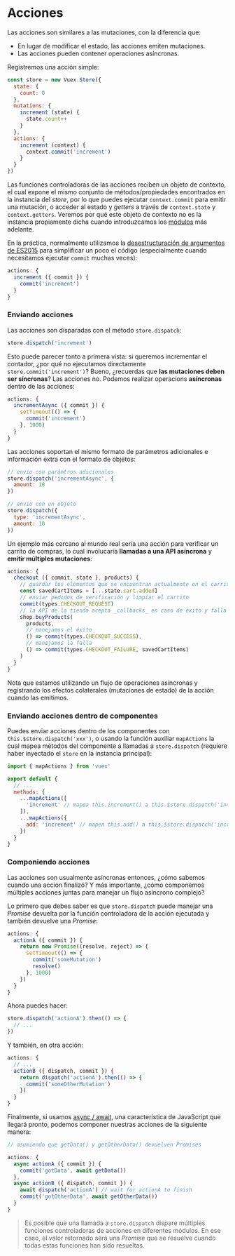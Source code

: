 # Acciones

Las acciones son similares a las mutaciones, con la diferencia que:

- En lugar de modificar el estado, las acciones emiten mutaciones.
- Las acciones pueden contener operaciones asíncronas.

Registremos una acción simple:

``` js
const store = new Vuex.Store({
  state: {
    count: 0
  },
  mutations: {
    increment (state) {
      state.count++
    }
  },
  actions: {
    increment (context) {
      context.commit('increment')
    }
  }
})
```

Las funciones controladoras de las acciones reciben un objeto de contexto, el cual expone el mismo conjunto de métodos/propiedades encontrados en la instancia del _store_, por lo que puedes ejecutar `context.commit` para emitir una mutación, o acceder al estado y _getters_ a través de `context.state` y `context.getters`. Veremos por qué este objeto de contexto no es la instancia propiamente dicha cuando introduzcamos los [módulos](modules.md) más adelante.

En la práctica, normalmente utilizamos la [desestructuración de argumentos de ES2015](https://github.com/lukehoban/es6features#destructuring) para simplificar un poco el código (especialmente cuando necesitamos ejecutar `commit` muchas veces):

``` js
actions: {
  increment ({ commit }) {
    commit('increment')
  }
}
```

### Enviando acciones

Las acciones son disparadas con el método `store.dispatch`:

``` js
store.dispatch('increment')
```

Esto puede parecer tonto a primera vista: si queremos incrementar el contador, ¿por qué no ejecutamos directamente `store.commit('increment')`? Bueno, ¿recuerdas que **las mutaciones deben ser síncronas**? Las acciones no. Podemos realizar operacions **asíncronas** dentro de las acciones:

``` js
actions: {
  incrementAsync ({ commit }) {
    setTimeout(() => {
      commit('increment')
    }, 1000)
  }
}
```

Las acciones soportan el mismo formato de parámetros adicionales e información extra con el formato de objetos:

``` js
// envio con parámtros adicionales
store.dispatch('incrementAsync', {
  amount: 10
})

// envio con un objeto
store.dispatch({
  type: 'incrementAsync',
  amount: 10
})
```

Un ejemplo más cercano al mundo real sería una acción para verificar un carrito de compras, lo cual involucaría **llamadas a una API asíncrona** y **emitir múltiples mutaciones**:

``` js
actions: {
  checkout ({ commit, state }, products) {
    // guardar los elementos que se encuentran actualmente en el carrito
    const savedCartItems = [...state.cart.added]
    // enviar pedidos de verificación y limpiar el carrito
    commit(types.CHECKOUT_REQUEST)
    // la API de la tienda acepta _callbacks_ en caso de éxito y falla
    shop.buyProducts(
      products,
      // manejamos el éxito
      () => commit(types.CHECKOUT_SUCCESS),
      // manejamos la falla
      () => commit(types.CHECKOUT_FAILURE, savedCartItems)
    )
  }
}
```

Nota que estamos utilizando un flujo de operaciones asíncronas y registrando los efectos colaterales (mutaciones de estado) de la acción cuando las emitimos.

### Enviando acciones dentro de componentes

Puedes enviar acciones dentro de los componentes con `this.$store.dispatch('xxx')`, o usando la función auxiliar `mapActions` la cual mapea métodos del componente a llamadas a `store.dispatch` (requiere haber inyectado el `store` en la instancia principal):

``` js
import { mapActions } from 'vuex'

export default {
  // ...
  methods: {
    ...mapActions([
      'increment' // mapea this.increment() a this.$store.dispatch('increment')
    ]),
    ...mapActions({
      add: 'increment' // mapea this.add() a this.$store.dispatch('increment')
    })
  }
}
```

### Componiendo acciones

Las acciones son usualmente asíncronas entonces, ¿cómo sabemos cuando una acción finalizó? Y más importante, ¿cómo componemos múltiples acciones juntas para manejar un flujo asíncrono complejo?

Lo primero que debes saber es que `store.dispatch` puede manejar una _Promise_ devuelta por la función controladora de la acción ejecutada y también devuelve una _Promise_:

``` js
actions: {
  actionA ({ commit }) {
    return new Promise((resolve, reject) => {
      setTimeout(() => {
        commit('someMutation')
        resolve()
      }, 1000)
    })
  }
}
```

Ahora puedes hacer:

``` js
store.dispatch('actionA').then(() => {
  // ...
})
```

Y también, en otra acción:

``` js
actions: {
  // ...
  actionB ({ dispatch, commit }) {
    return dispatch('actionA').then(() => {
      commit('someOtherMutation')
    })
  }
}
```

Finalmente, si usamos [async / await](https://tc39.github.io/ecmascript-asyncawait/), una característica de JavaScript que llegará pronto, podemos componer nuestras acciones de la siguiente manera:

``` js
// asumiendo que getData() y getOtherData() devuelven Promises

actions: {
  async actionA ({ commit }) {
    commit('gotData', await getData())
  },
  async actionB ({ dispatch, commit }) {
    await dispatch('actionA') // wait for actionA to finish
    commit('gotOtherData', await getOtherData())
  }
}
```

> Es posible que una llamada a `store.dispatch` dispare múltiples funciones controladoras de acciones en diferentes módulos. En ese caso, el valor retornado será una _Promise_ que se resuelve cuando todas estas funciones han sido resueltas.
